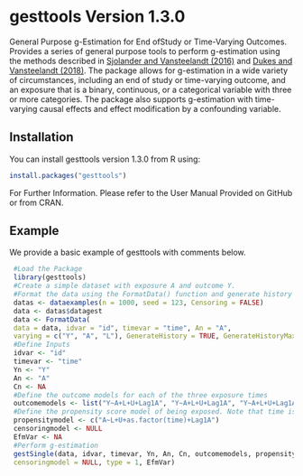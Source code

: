 
# gesttools Version 1.3.0

<!-- badges: start -->
<!-- badges: end -->

General Purpose g-Estimation for End ofStudy or Time-Varying Outcomes.  
Provides a series of general purpose tools to perform g-estimation using the methods described in [Sjolander and Vansteelandt (2016)](https://www.degruyter.com/document/doi/10.1515/em-2015-0005/html) and [Dukes and Vansteelandt (2018)](https://academic.oup.com/aje/article/187/5/1079/4930819). 
The package allows for g-estimation in a wide variety of circumstances, including an end of study or time-varying outcome, and an exposure that is a binary, continuous, or a categorical variable with three or more categories.
The package also supports g-estimation with time-varying causal effects and effect modification by a confounding variable.


## Installation

You can install gesttools version 1.3.0 from R using:

``` r
install.packages("gesttools")
```
For Further Information. Please refer to the User Manual Provided on GitHub or from CRAN.

## Example

We provide a basic example of gesttools with comments below.

``` r
 #Load the Package
 library(gesttools)
 #Create a simple dataset with exposure A and outcome Y. 
 #Format the data using the FormatData() function and generate history of exposure.
 datas <- dataexamples(n = 1000, seed = 123, Censoring = FALSE)
 data <- datas$datagest
 data <- FormatData(
 data = data, idvar = "id", timevar = "time", An = "A",
 varying = c("Y", "A", "L"), GenerateHistory = TRUE, GenerateHistoryMax = 1)
 #Define Inputs
 idvar <- "id"
 timevar <- "time"
 Yn <- "Y"
 An <- "A"
 Cn <- NA
 #Define the outcome models for each of the three exposure times
 outcomemodels <- list("Y~A+L+U+Lag1A", "Y~A+L+U+Lag1A", "Y~A+L+U+Lag1A")
 #Define the propensity score model of being exposed. Note that time is included 
 propensitymodel <- c("A~L+U+as.factor(time)+Lag1A")
 censoringmodel <- NULL
 EfmVar <- NA
 #Perform g-estimation 
 gestSingle(data, idvar, timevar, Yn, An, Cn, outcomemodels, propensitymodel,
 censoringmodel = NULL, type = 1, EfmVar)

```

